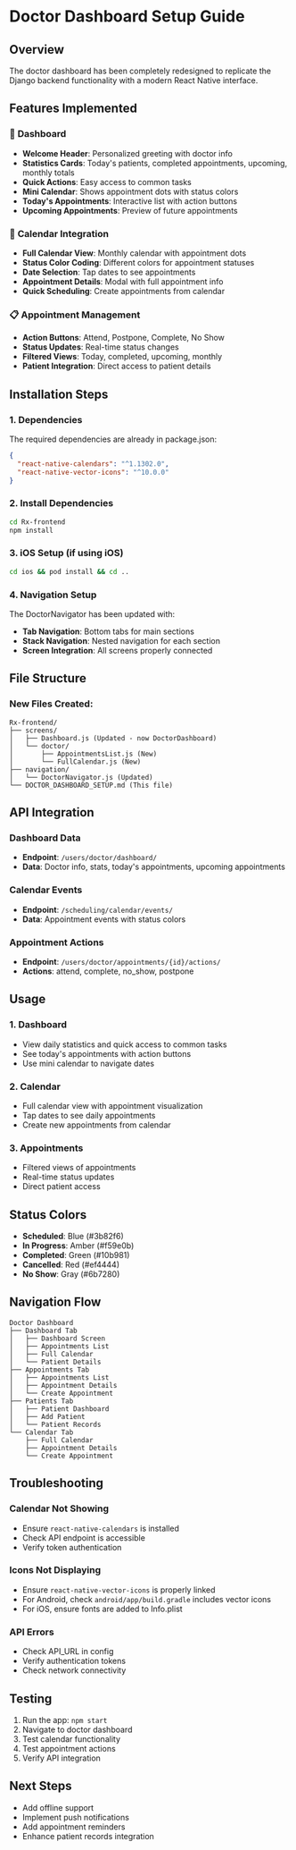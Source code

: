 # Doctor Dashboard Setup Guide

## Overview
The doctor dashboard has been completely redesigned to replicate the Django backend functionality with a modern React Native interface.

## Features Implemented

### 🏥 **Dashboard**
- **Welcome Header**: Personalized greeting with doctor info
- **Statistics Cards**: Today's patients, completed appointments, upcoming, monthly totals
- **Quick Actions**: Easy access to common tasks
- **Mini Calendar**: Shows appointment dots with status colors
- **Today's Appointments**: Interactive list with action buttons
- **Upcoming Appointments**: Preview of future appointments

### 📅 **Calendar Integration**
- **Full Calendar View**: Monthly calendar with appointment dots
- **Status Color Coding**: Different colors for appointment statuses
- **Date Selection**: Tap dates to see appointments
- **Appointment Details**: Modal with full appointment info
- **Quick Scheduling**: Create appointments from calendar

### 📋 **Appointment Management**
- **Action Buttons**: Attend, Postpone, Complete, No Show
- **Status Updates**: Real-time status changes
- **Filtered Views**: Today, completed, upcoming, monthly
- **Patient Integration**: Direct access to patient details

## Installation Steps

### 1. Dependencies
The required dependencies are already in package.json:
```json
{
  "react-native-calendars": "^1.1302.0",
  "react-native-vector-icons": "^10.0.0"
}
```

### 2. Install Dependencies
```bash
cd Rx-frontend
npm install
```

### 3. iOS Setup (if using iOS)
```bash
cd ios && pod install && cd ..
```

### 4. Navigation Setup
The DoctorNavigator has been updated with:
- **Tab Navigation**: Bottom tabs for main sections
- **Stack Navigation**: Nested navigation for each section
- **Screen Integration**: All screens properly connected

## File Structure

### New Files Created:
```
Rx-frontend/
├── screens/
│   ├── Dashboard.js (Updated - now DoctorDashboard)
│   └── doctor/
│       ├── AppointmentsList.js (New)
│       └── FullCalendar.js (New)
├── navigation/
│   └── DoctorNavigator.js (Updated)
└── DOCTOR_DASHBOARD_SETUP.md (This file)
```

## API Integration

### Dashboard Data
- **Endpoint**: `/users/doctor/dashboard/`
- **Data**: Doctor info, stats, today's appointments, upcoming appointments

### Calendar Events
- **Endpoint**: `/scheduling/calendar/events/`
- **Data**: Appointment events with status colors

### Appointment Actions
- **Endpoint**: `/users/doctor/appointments/{id}/actions/`
- **Actions**: attend, complete, no_show, postpone

## Usage

### 1. Dashboard
- View daily statistics and quick access to common tasks
- See today's appointments with action buttons
- Use mini calendar to navigate dates

### 2. Calendar
- Full calendar view with appointment visualization
- Tap dates to see daily appointments
- Create new appointments from calendar

### 3. Appointments
- Filtered views of appointments
- Real-time status updates
- Direct patient access

## Status Colors
- **Scheduled**: Blue (#3b82f6)
- **In Progress**: Amber (#f59e0b)
- **Completed**: Green (#10b981)
- **Cancelled**: Red (#ef4444)
- **No Show**: Gray (#6b7280)

## Navigation Flow
```
Doctor Dashboard
├── Dashboard Tab
│   ├── Dashboard Screen
│   ├── Appointments List
│   ├── Full Calendar
│   └── Patient Details
├── Appointments Tab
│   ├── Appointments List
│   ├── Appointment Details
│   └── Create Appointment
├── Patients Tab
│   ├── Patient Dashboard
│   ├── Add Patient
│   └── Patient Records
└── Calendar Tab
    ├── Full Calendar
    ├── Appointment Details
    └── Create Appointment
```

## Troubleshooting

### Calendar Not Showing
- Ensure `react-native-calendars` is installed
- Check API endpoint is accessible
- Verify token authentication

### Icons Not Displaying
- Ensure `react-native-vector-icons` is properly linked
- For Android, check `android/app/build.gradle` includes vector icons
- For iOS, ensure fonts are added to Info.plist

### API Errors
- Check API_URL in config
- Verify authentication tokens
- Check network connectivity

## Testing
1. Run the app: `npm start`
2. Navigate to doctor dashboard
3. Test calendar functionality
4. Test appointment actions
5. Verify API integration

## Next Steps
- Add offline support
- Implement push notifications
- Add appointment reminders
- Enhance patient records integration 
